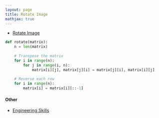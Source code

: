 ```yaml
---
layout: page
title: Rotate Image
mathjax: true
---
```


* [Rotate Image](https://leetcode.com/problems/rotate-image/)

```python
def rotate(matrix):
    n = len(matrix)
    
    # Transpose the matrix
    for i in range(n):
        for j in range(i, n):
            matrix[i][j], matrix[j][i] = matrix[j][i], matrix[i][j]
    
    # Reverse each row
    for i in range(n):
        matrix[i] = matrix[i][::-1]
```

#### Other
* [Engineering Skills](/engineering_skills)